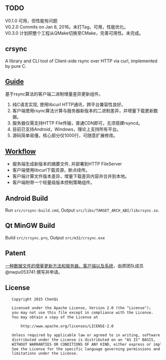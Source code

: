 TODO
--------

V0.1.0 可用，但性能有问题  
V0.2.0 Commits on Jan 8, 2016。未打Tag，可用，性能优化。  
V0.3.0 计划把整个工程从QMake切换至CMake，完善可用性。未完成。  

crsync
--------

A library and CLI tool of Client-side rsync over HTTP via curl, implemented by pure C.

[Guide](./doc/README.md)
--------

基于rsync算法的客户端二进制增量差异更新组件。

1. 纯C语言实现, 使用libcurl HTTP通讯，跨平台兼容性良好。  
2. 客户端使用rsync算法计算与服务器新版本的二进制差异，并增量下载更新数据。  
3. 服务器仅需支持HTTP File传输，普通CDN即可，无须搭建rsyncd。  
4. 目前已支持Android，Windows，理论上支持所有平台。  
5. 源码简单易懂，核心部分仅1000行，可随意扩展修改。  

[Workflow](./doc/workflow.md)
--------

+ 服务端生成新版本的摘要文件, 并部署到HTTP FileServer
+ 客户端使用libcurl下载资源，断点续传。
+ 客户端计算文件版本差异，增量下载差异内容并合并到本地。
+ 客户端附带一个轻量级版本控制策略组件。

Android Build
--------

Run `src/crsync-build.cmd`, Output `src/libs/TARGET_ARCH_ABI/libcrsync.so`.

Qt MinGW Build
--------

Build `src/crsync.pro`, Output `src/m32/crsync.exe`

Patent  
--------

[一种数据文件的增量更新方法和服务器、客户端以及系统](https://www.google.com.pg/patents/CN106528125A)，由原团队成员 @nwpu053741 撰写并申请。

License
--------

```txt
   Copyright 2015 ChenQi

   Licensed under the Apache License, Version 2.0 (the "License");
   you may not use this file except in compliance with the License.
   You may obtain a copy of the License at

       http://www.apache.org/licenses/LICENSE-2.0

   Unless required by applicable law or agreed to in writing, software
   distributed under the License is distributed on an "AS IS" BASIS,
   WITHOUT WARRANTIES OR CONDITIONS OF ANY KIND, either express or implied.
   See the License for the specific language governing permissions and
   limitations under the License.
```
